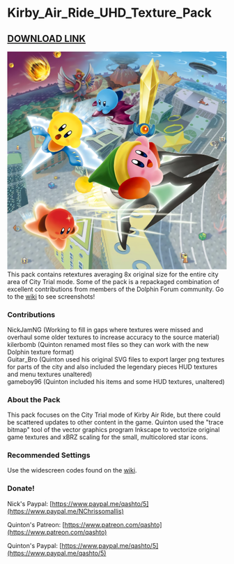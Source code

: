 # Kirby_Air_Ride_UHD_Texture_Pack
## [DOWNLOAD LINK](https://github.com/Nick-PC/Kirby-Air-Ride-UHD-Texture-Pack/releases/download/Latest/GKY.zip)  
![](https://raw.githubusercontent.com/Nick-PC/Kirby-Air-Ride-UHD-Texture-Pack/master/Poster.png)
This pack contains retextures averaging 8x original size for the entire city area of City Trial mode. Some of the pack is a repackaged combination of excellent contributions from members of the Dolphin Forum community. Go to the [wiki](https://github.com/quinton-ashley/Kirby_Air_Ride_UHD_Texture_Pack/wiki/Screenshots) to see screenshots!

### Contributions
NickJamNG (Working to fill in gaps where textures were missed and overhaul some older textures to increase accuracy to the source material)<br>
kilerbomb (Quinton renamed most files so they can work with the new Dolphin texture format)<br>
Guitar_Bro (Quinton used his original SVG files to export larger png textures for parts of the city and also included the legendary pieces HUD textures and menu textures unaltered)<br>
gameboy96 (Quinton included his items and some HUD textures, unaltered)<br>

### About the Pack

This pack focuses on the City Trial mode of Kirby Air Ride, but there could be scattered updates to other content in the game. Quinton used the "trace bitmap" tool of the vector graphics program Inkscape to vectorize original game textures and xBRZ scaling for the small, multicolored star icons.

### Recommended Settings

Use the widescreen codes found on the [wiki](https://wiki.dolphin-emu.org/index.php?title=Kirby_Air_Ride).

### Donate!

Nick's Paypal:
[https://www.paypal.me/qashto/5](https://www.paypal.me/NChrissomallis)

Quinton's Patreon:
[https://www.patreon.com/qashto](https://www.patreon.com/qashto)

Quinton's Paypal:
[https://www.paypal.me/qashto/5](https://www.paypal.me/qashto/5)
